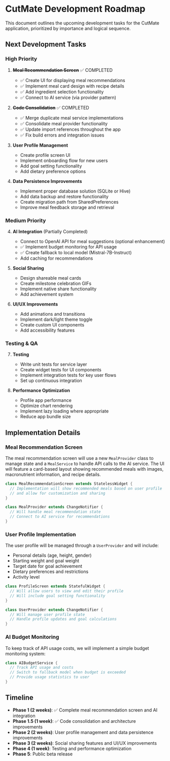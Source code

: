 # CutMate Development Roadmap

This document outlines the upcoming development tasks for the CutMate application, prioritized by importance and logical sequence.

## Next Development Tasks

### High Priority

1. ~~**Meal Recommendation Screen**~~ ✅ COMPLETED
   - ✅ Create UI for displaying meal recommendations
   - ✅ Implement meal card design with recipe details
   - ✅ Add ingredient selection functionality
   - ✅ Connect to AI service (via provider pattern)

2. ~~**Code Consolidation**~~ ✅ COMPLETED
   - ✅ Merge duplicate meal service implementations
   - ✅ Consolidate meal provider functionality
   - ✅ Update import references throughout the app
   - ✅ Fix build errors and integration issues

3. **User Profile Management**
   - Create profile screen UI
   - Implement onboarding flow for new users
   - Add goal setting functionality
   - Add dietary preference options

4. **Data Persistence Improvements**
   - Implement proper database solution (SQLite or Hive)
   - Add data backup and restore functionality
   - Create migration path from SharedPreferences
   - Improve meal feedback storage and retrieval

### Medium Priority

4. **AI Integration** (Partially Completed)
   - Connect to OpenAI API for meal suggestions (optional enhancement)
   - ✅ Implement budget monitoring for API usage
   - ✅ Create fallback to local model (Mistral-7B-Instruct)
   - Add caching for recommendations

5. **Social Sharing**
   - Design shareable meal cards
   - Create milestone celebration GIFs
   - Implement native share functionality
   - Add achievement system

6. **UI/UX Improvements**
   - Add animations and transitions
   - Implement dark/light theme toggle
   - Create custom UI components
   - Add accessibility features

### Testing & QA

7. **Testing**
   - Write unit tests for service layer
   - Create widget tests for UI components
   - Implement integration tests for key user flows
   - Set up continuous integration

8. **Performance Optimization**
   - Profile app performance
   - Optimize chart rendering
   - Implement lazy loading where appropriate
   - Reduce app bundle size

## Implementation Details

### Meal Recommendation Screen

The meal recommendation screen will use a new `MealProvider` class to manage state and a `MealService` to handle API calls to the AI service. The UI will feature a card-based layout showing recommended meals with images, macronutrient information, and recipe details.

```dart
class MealRecommendationScreen extends StatelessWidget {
  // Implementation will show recommended meals based on user profile
  // and allow for customization and sharing
}

class MealProvider extends ChangeNotifier {
  // Will handle meal recommendation state
  // Connect to AI service for recommendations
}
```

### User Profile Implementation

The user profile will be managed through a `UserProvider` and will include:

- Personal details (age, height, gender)
- Starting weight and goal weight
- Target date for goal achievement
- Dietary preferences and restrictions
- Activity level

```dart
class ProfileScreen extends StatefulWidget {
  // Will allow users to view and edit their profile
  // Will include goal setting functionality
}

class UserProvider extends ChangeNotifier {
  // Will manage user profile state
  // Handle profile updates and goal calculations
}
```

### AI Budget Monitoring

To keep track of API usage costs, we will implement a simple budget monitoring system:

```dart
class AIBudgetService {
  // Track API usage and costs
  // Switch to fallback model when budget is exceeded
  // Provide usage statistics to user
}
```

## Timeline

- **Phase 1 (2 weeks)**: ✅ Complete meal recommendation screen and AI integration
- **Phase 1.5 (1 week)**: ✅ Code consolidation and architecture improvements
- **Phase 2 (2 weeks)**: User profile management and data persistence improvements
- **Phase 3 (2 weeks)**: Social sharing features and UI/UX improvements
- **Phase 4 (1 week)**: Testing and performance optimization
- **Phase 5**: Public beta release
